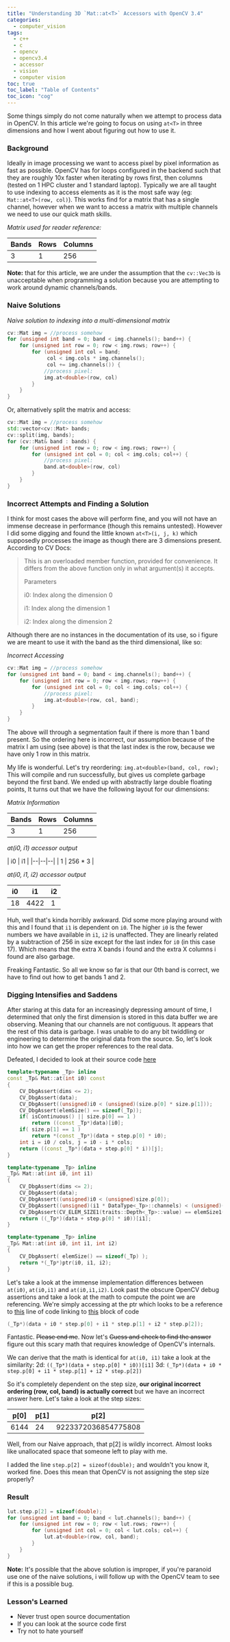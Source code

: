 ```yaml
---
title: "Understanding 3D `Mat::at<T>` Accessors with OpenCV 3.4"
categories:
  - computer_vision
tags:
  - c++
  - c
  - opencv
  - opencv3.4
  - accessor
  - vision
  - computer vision
toc: true
toc_label: "Table of Contents"
toc_icon: "cog"
---
```

Some things simply do not come naturally when we attempt to process data in OpenCV. In this article we're going to focus on using `at<T>` in three dimensions and how I went about figuring out how to use it.

### Background
Ideally in image processing we want to access pixel by pixel information as fast as possible. OpenCV has for loops configured in the backend such that they are roughly 10x faster when iterating by rows first, then columns (tested on 1 HPC cluster and 1 standard laptop). Typically we are all taught to use indexing to access elements as it is the most safe way (eg: `Mat::at<T>(row, col)`). This works find for a matrix that has a single channel, however when we want to access a matrix with multiple channels we need to use our quick math skills.

_Matrix used for reader reference:_

| Bands | Rows  | Columns |
|--|--|--|
| 3 | 1 | 256 |


**Note:** that for this article, we are under the assumption that the `cv::Vec3b` is unacceptable when programming a solution because you are attempting to work around dynamic channels/bands.

### Naive Solutions
_Naive solution to indexing into a multi-dimensional matrix_
```c++
cv::Mat img = //process somehow
for (unsigned int band = 0; band < img.channels(); band++) {
	for (unsigned int row = 0; row < img.rows; row++) {
		for (unsigned int col = band;
			 col < img.cols * img.channels();
			 col += img.channels()) {
			//process pixel:
			img.at<double>(row, col)
		}
	}
}
```
Or, alternatively split the matrix and access:
```c++
cv::Mat img = //process somehow
std::vector<cv::Mat> bands;
cv::split(img, bands);
for (cv::Mat& band : bands) {
	for (unsigned int row = 0; row < img.rows; row++) {
		for (unsigned int col = 0; col < img.cols; col++) {
			//process pixel:
			band.at<double>(row, col)
		}
	}
}
```

### Incorrect Attempts and Finding a Solution
I think for most cases the above will perform fine, and you will not have an immense decrease in performance (though this remains untested). However I did some digging and found the little known `at<T>(i, j, k)` which supposedly processes the image as though there are 3 dimensions present. According to CV Docs:

> This is an overloaded member function, provided for convenience. It differs from the above function only in what argument(s) it accepts.
>
>Parameters
>
>i0: Index along the dimension 0
>
>i1: Index along the dimension 1
>
>i2: Index along the dimension 2

Although there are no instances in the documentation of its use, so i figure we are meant to use it with the band as the third dimensional, like so:

_Incorrect Accessing_

```c++
cv::Mat img = //process somehow
for (unsigned int band = 0; band < img.channels(); band++) {
	for (unsigned int row = 0; row < img.rows; row++) {
		for (unsigned int col = 0; col < img.cols; col++) {
			//process pixel:
			img.at<double>(row, col, band);
		}
	}
}
```

The above will through a segmentation fault if there is more than 1 band present. So the ordering here is incorrect, our assumption because of the matrix I am using (see above) is that the last index is the row, because we have only 1 row in this matrix. 

My life is wonderful. Let's try reordering: `img.at<double>(band, col, row);` This will compile and run successfully, but gives us complete garbage beyond the first band. We ended up with abstractly large double floating points, It turns out that we have the following layout for our dimensions:

_Matrix Information_

| Bands | Rows  | Columns |
|--|--|--|
| 3 | 1 | 256 |

_at(i0, i1) accessor output_

| i0 | i1  |
|--|--|--|
| 1 | 256 * 3 |

_at(i0, i1, i2) accessor output_

| i0 | i1  | i2 |
|--|--|--|
| 18 | 4422 | 1 |

Huh, well that's kinda horribly awkward. Did some more playing around with this and I found that `i1` is dependent on `i0`. The higher `i0` is the fewer numbers we have available in `i1`, `i2` is unaffected. They are linearly related by a subtraction of 256 in size except for the last index for `i0` (in this case 17). Which means that the extra X bands i found and the extra X columns i found are also garbage.

Freaking Fantastic. So all we know so far is that our 0th band is correct, we have to find out how to get bands 1 and 2.  
### Digging Intensifies and Saddens
After staring at this data for an increasingly depressing amount of time, I determined that only the first dimension is stored in this data buffer we are observing. Meaning that our channels are not contiguous. It appears that the rest of this data is garbage. I was unable to do any bit twiddling or engineering to determine the original data from the source. So, let's look into how we can get the proper references to the real data.

Defeated, I decided to look at their source code [here](https://github.com/opencv/opencv/blob/379ea15d1664a37a2f8851ce00e5feb8ce5b8d8d/modules/core/include/opencv2/core/mat.inl.hpp#L1175-L1180)
```c++
template<typename _Tp> inline
const _Tp& Mat::at(int i0) const
{
    CV_DbgAssert(dims <= 2);
    CV_DbgAssert(data);
    CV_DbgAssert((unsigned)i0 < (unsigned)(size.p[0] * size.p[1]));
    CV_DbgAssert(elemSize() == sizeof(_Tp));
    if( isContinuous() || size.p[0] == 1 )
        return ((const _Tp*)data)[i0];
    if( size.p[1] == 1 )
        return *(const _Tp*)(data + step.p[0] * i0);
    int i = i0 / cols, j = i0 - i * cols;
    return ((const _Tp*)(data + step.p[0] * i))[j];
}

template<typename _Tp> inline
_Tp& Mat::at(int i0, int i1)
{
    CV_DbgAssert(dims <= 2);
    CV_DbgAssert(data);
    CV_DbgAssert((unsigned)i0 < (unsigned)size.p[0]);
    CV_DbgAssert((unsigned)(i1 * DataType<_Tp>::channels) < (unsigned)(size.p[1] * channels()));
    CV_DbgAssert(CV_ELEM_SIZE1(traits::Depth<_Tp>::value) == elemSize1());
    return ((_Tp*)(data + step.p[0] * i0))[i1];
}

template<typename _Tp> inline
_Tp& Mat::at(int i0, int i1, int i2)
{
    CV_DbgAssert( elemSize() == sizeof(_Tp) );
    return *(_Tp*)ptr(i0, i1, i2);
}
```

Let's take a look at the immense implementation differences between `at(i0)`, `at(i0,i1)` and `at(i0,i1,i2)`. Look past the obscure OpenCV debug assertions and take a look at the math to compute the point we are referencing. We're simply accessing at the ptr which looks to be a reference to [this](https://github.com/opencv/opencv/blob/66f3c1ae79030ab3cd36add4246a97f92920af84/modules/core/include/opencv2/core/mat.hpp#L2811-L2812) line of code linking to [this](https://github.com/opencv/opencv/blob/379ea15d1664a37a2f8851ce00e5feb8ce5b8d8d/modules/core/include/opencv2/core/mat.inl.hpp#L1002-L1010) block of code
```c++
(_Tp*)(data + i0 * step.p[0] + i1 * step.p[1] + i2 * step.p[2]);
```
Fantastic. ~~Please end me~~. Now let's  ~~Guess and check to find the answer~~ figure out this scary math that requires knowledge of OpenCV's internals.

We can derive that the math is identical for `at(i0, i1)` take a look at the similarity:
2d: `((_Tp*)(data + step.p[0] * i0))[i1]`
3d: `(_Tp*)(data + i0 * step.p[0] + i1 * step.p[1] + i2 * step.p[2])`

So it's completely dependent on the step size, **our original incorrect ordering (row, col, band) is actually correct** but we have an incorrect answer here. Let's take a look at the step sizes:

| p[0] | p[1] | p[2] |
|--|--|--|
| 6144 | 24 | 9223372036854775808 |

Well, from our Naive approach, that p[2] is wildly incorrect. Almost looks like unallocated space that someone left to play with me.

I added the line `step.p[2] = sizeof(double);` and wouldn't you know it, worked fine. Does this mean that OpenCV is not assigning the step size properly?

### Result
```c++
lut.step.p[2] = sizeof(double);  
for (unsigned int band = 0; band < lut.channels(); band++) {  
    for (unsigned int row = 0; row < lut.rows; row++) {  
        for (unsigned int col = 0; col < lut.cols; col++) {  
            lut.at<double>(row, col, band);  
        }  
    }  
}
```
**Note:** It's possible that the above solution is improper, if you're paranoid use one of the naive solutions, i will follow up with the OpenCV team to see if this is a possible bug.

### Lesson's Learned

* Never trust open source documentation
* If you can look at the source code first
* Try not to hate yourself


